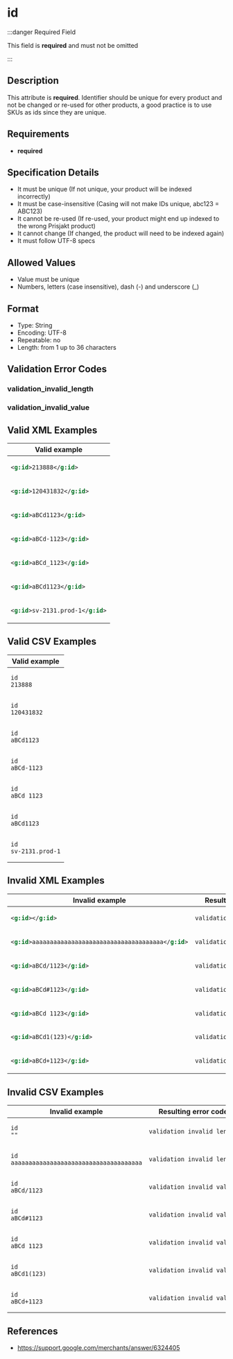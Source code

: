 # id

:::danger Required Field

This field is **required** and must not be omitted

:::

## Description

This attribute is **required**.
Identifier should be unique for every product and not be changed or re-used for other products, a good practice is to use SKUs as ids since they are unique.

## Requirements

* **required**


## Specification Details

- It must be unique (If not unique, your product will be indexed incorrectly)
- It must be case-insensitive (Casing will not make IDs unique, abc123 = ABC123)
- It cannot be re-used (If re-used, your product might end up indexed to the wrong Prisjakt product)
- It cannot change (If changed, the product will need to be indexed again)
- It must follow UTF-8 specs

## Allowed Values
- Value must be unique
- Numbers, letters (case insensitive), dash (-) and underscore (_)

## Format

- Type: String
- Encoding: UTF-8
- Repeatable: no
- Length: from 1 up to 36 characters


## Validation Error Codes

### validation_invalid_length
### validation_invalid_value

## Valid XML Examples

<table>
<thead>
<tr><th>Valid example              </th></tr>
</thead>
<tbody>
<tr><td>

```xml
<g:id>213888</g:id>        
```

</td></tr>
<tr><td>

```xml
<g:id>120431832</g:id>     
```

</td></tr>
<tr><td>

```xml
<g:id>aBCd1123</g:id>      
```

</td></tr>
<tr><td>

```xml
<g:id>aBCd-1123</g:id>     
```

</td></tr>
<tr><td>

```xml
<g:id>aBCd_1123</g:id>     
```

</td></tr>
<tr><td>

```xml
<g:id>aBCd1123</g:id>      
```

</td></tr>
<tr><td>

```xml
<g:id>sv-2131.prod-1</g:id>
```

</td></tr>
</tbody>
</table>

## Valid CSV Examples

<table>
<thead>
<tr><th>Valid example    </th></tr>
</thead>
<tbody>
<tr><td>

```csv
id
213888        
```

</td></tr>
<tr><td>

```csv
id
120431832     
```

</td></tr>
<tr><td>

```csv
id
aBCd1123      
```

</td></tr>
<tr><td>

```csv
id
aBCd-1123     
```

</td></tr>
<tr><td>

```csv
id
aBCd_1123     
```

</td></tr>
<tr><td>

```csv
id
aBCd1123      
```

</td></tr>
<tr><td>

```csv
id
sv-2131.prod-1
```

</td></tr>
</tbody>
</table>

## Invalid XML Examples

<table>
<thead>
<tr><th>Invalid example                                   </th><th>Resulting error code     </th></tr>
</thead>
<tbody>
<tr><td>

```xml
<g:id></g:id>                                     
```

</td><td>

```xml
validation_invalid_length
```

</td></tr>
<tr><td>

```xml
<g:id>aaaaaaaaaaaaaaaaaaaaaaaaaaaaaaaaaaaaa</g:id>
```

</td><td>

```xml
validation_invalid_length
```

</td></tr>
<tr><td>

```xml
<g:id>aBCd/1123</g:id>                            
```

</td><td>

```xml
validation_invalid_value 
```

</td></tr>
<tr><td>

```xml
<g:id>aBCd#1123</g:id>                            
```

</td><td>

```xml
validation_invalid_value 
```

</td></tr>
<tr><td>

```xml
<g:id>aBCd 1123</g:id>                            
```

</td><td>

```xml
validation_invalid_value 
```

</td></tr>
<tr><td>

```xml
<g:id>aBCd1(123)</g:id>                           
```

</td><td>

```xml
validation_invalid_value 
```

</td></tr>
<tr><td>

```xml
<g:id>aBCd+1123</g:id>                            
```

</td><td>

```xml
validation_invalid_value 
```

</td></tr>
</tbody>
</table>

## Invalid CSV Examples

<table>
<thead>
<tr><th>Invalid example                         </th><th>Resulting error code     </th></tr>
</thead>
<tbody>
<tr><td>

```csv
id
""                                   
```

</td><td>

```csv
validation_invalid_length
```

</td></tr>
<tr><td>

```csv
id
aaaaaaaaaaaaaaaaaaaaaaaaaaaaaaaaaaaaa
```

</td><td>

```csv
validation_invalid_length
```

</td></tr>
<tr><td>

```csv
id
aBCd/1123                            
```

</td><td>

```csv
validation_invalid_value 
```

</td></tr>
<tr><td>

```csv
id
aBCd#1123                            
```

</td><td>

```csv
validation_invalid_value 
```

</td></tr>
<tr><td>

```csv
id
aBCd 1123                            
```

</td><td>

```csv
validation_invalid_value 
```

</td></tr>
<tr><td>

```csv
id
aBCd1(123)                           
```

</td><td>

```csv
validation_invalid_value 
```

</td></tr>
<tr><td>

```csv
id
aBCd+1123                            
```

</td><td>

```csv
validation_invalid_value 
```

</td></tr>
</tbody>
</table>

## References
* https://support.google.com/merchants/answer/6324405
